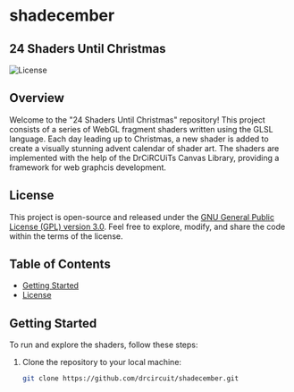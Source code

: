 # shadecember
## 24 Shaders Until Christmas

![License](https://img.shields.io/badge/license-GPL--3.0-blue.svg)

## Overview

Welcome to the "24 Shaders Until Christmas" repository! This project consists of a series of WebGL fragment shaders written using the GLSL language. Each day leading up to Christmas, a new shader is added to create a visually stunning advent calendar of shader art. The shaders are implemented with the help of the DrCiRCUiTs Canvas Library, providing a framework for web graphcis development.

## License

This project is open-source and released under the [GNU General Public License (GPL) version 3.0](LICENSE). Feel free to explore, modify, and share the code within the terms of the license.

## Table of Contents

- [Getting Started](#getting-started)
- [License](#license)

## Getting Started

To run and explore the shaders, follow these steps:

1. Clone the repository to your local machine:

   ```bash
   git clone https://github.com/drcircuit/shadecember.git
